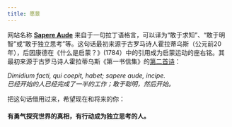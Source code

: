 ```yaml
---
title: 愿景
---
```


网站名称 [**Sapere Aude**](https://en.wikipedia.org/wiki/Sapere_aude) 来自于一句拉丁语格言，可以译为“敢于求知”、“敢于明智”或“敢于独立思考”等。这句话最初来源于古罗马诗人霍拉蒂乌斯（公元前20年），后因康德在《什么是启蒙？》(1784）中的引用成为启蒙运动的座右铭。其最初来源于古罗马诗人霍拉蒂乌斯《第一书信集》的[第二首诗](http://www.thelatinlibrary.com/horace/epist1.shtml)：

*Dimidium facti, qui coepit, habet; sapere aude, incipe.* \
*已经开始的人已经完成了一半的工作；敢于聪明，然后开始。*

把这句话借用过来，希望现在和将来的你：

#### **有勇气探究世界的真相，有行动成为独立思考的人**。

<!-- 有勇气了解真相，有行动独立思考。-->
<!-- #### **有勇气了解世界的事实和真相，有行动成为智慧和独立思考的人**。-->